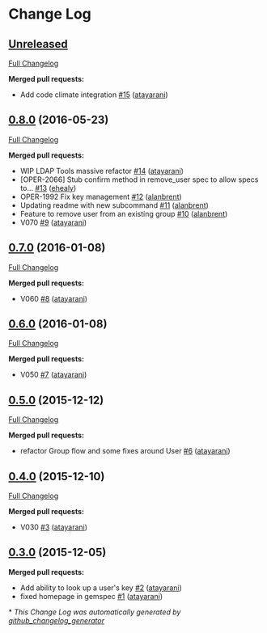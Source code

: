 # Change Log

## [Unreleased](https://github.com/Tapjoy/ldap_tools/tree/HEAD)

[Full Changelog](https://github.com/Tapjoy/ldap_tools/compare/0.8.0...HEAD)

**Merged pull requests:**

- Add code climate integration [\#15](https://github.com/Tapjoy/ldap_tools/pull/15) ([atayarani](https://github.com/atayarani))

## [0.8.0](https://github.com/Tapjoy/ldap_tools/tree/0.8.0) (2016-05-23)
[Full Changelog](https://github.com/Tapjoy/ldap_tools/compare/0.7.0...0.8.0)

**Merged pull requests:**

- WIP LDAP Tools massive refactor [\#14](https://github.com/Tapjoy/ldap_tools/pull/14) ([atayarani](https://github.com/atayarani))
- \[OPER-2066\] Stub confirm method in remove\_user spec to allow specs to… [\#13](https://github.com/Tapjoy/ldap_tools/pull/13) ([ehealy](https://github.com/ehealy))
- OPER-1992 Fix key management [\#12](https://github.com/Tapjoy/ldap_tools/pull/12) ([alanbrent](https://github.com/alanbrent))
- Updating readme with new subcommand [\#11](https://github.com/Tapjoy/ldap_tools/pull/11) ([alanbrent](https://github.com/alanbrent))
- Feature to remove user from an existing group [\#10](https://github.com/Tapjoy/ldap_tools/pull/10) ([alanbrent](https://github.com/alanbrent))
- V070 [\#9](https://github.com/Tapjoy/ldap_tools/pull/9) ([atayarani](https://github.com/atayarani))

## [0.7.0](https://github.com/Tapjoy/ldap_tools/tree/0.7.0) (2016-01-08)
[Full Changelog](https://github.com/Tapjoy/ldap_tools/compare/0.6.0...0.7.0)

**Merged pull requests:**

- V060 [\#8](https://github.com/Tapjoy/ldap_tools/pull/8) ([atayarani](https://github.com/atayarani))

## [0.6.0](https://github.com/Tapjoy/ldap_tools/tree/0.6.0) (2016-01-08)
[Full Changelog](https://github.com/Tapjoy/ldap_tools/compare/0.5.0...0.6.0)

**Merged pull requests:**

- V050 [\#7](https://github.com/Tapjoy/ldap_tools/pull/7) ([atayarani](https://github.com/atayarani))

## [0.5.0](https://github.com/Tapjoy/ldap_tools/tree/0.5.0) (2015-12-12)
[Full Changelog](https://github.com/Tapjoy/ldap_tools/compare/0.4.0...0.5.0)

**Merged pull requests:**

- refactor Group flow and some fixes around User [\#6](https://github.com/Tapjoy/ldap_tools/pull/6) ([atayarani](https://github.com/atayarani))

## [0.4.0](https://github.com/Tapjoy/ldap_tools/tree/0.4.0) (2015-12-10)
[Full Changelog](https://github.com/Tapjoy/ldap_tools/compare/0.3.0...0.4.0)

**Merged pull requests:**

- V030 [\#3](https://github.com/Tapjoy/ldap_tools/pull/3) ([atayarani](https://github.com/atayarani))

## [0.3.0](https://github.com/Tapjoy/ldap_tools/tree/0.3.0) (2015-12-05)
**Merged pull requests:**

- Add ability to look up a user's key [\#2](https://github.com/Tapjoy/ldap_tools/pull/2) ([atayarani](https://github.com/atayarani))
- fixed homepage in gemspec [\#1](https://github.com/Tapjoy/ldap_tools/pull/1) ([atayarani](https://github.com/atayarani))



\* *This Change Log was automatically generated by [github_changelog_generator](https://github.com/skywinder/Github-Changelog-Generator)*